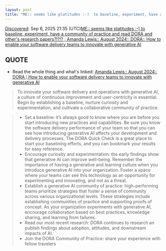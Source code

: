 ```yaml
---
layout: post
title: "ME:: seems like platitudes :-)  to baseline, experiment, have a community of practice and read DORA and other's research papers?!?!? ; Amanda Lewis:: August 2024:: DORA:: How to enable your software delivery teams to innovate with generative AI"
---
```

[Discovered](http://rolandtanglao.com/2020/07/29/p1-blogthis-checkvist-list-links-to-blog/): Sep 6, 2025 21:35 (UTC)[ME:: seems like platitudes :-)  to baseline, experiment, have a community of practice and read DORA and other's research papers?!?!? ; Amanda Lewis:: August 2024:: DORA:: How to enable your software delivery teams to innovate with generative AI](https://dora.dev/guides/how-to-innovate-with-generative-ai/)

## QUOTE

* Read the whole thing and what's linked: [Amanda Lewis:: August 2024:: DORA ¦ How to enable your software delivery teams to innovate with generative AI](https://dora.dev/guides/how-to-innovate-with-generative-ai/)

>To innovate your software delivery and operations with generative AI, a culture of continuous improvement and user-centricity is essential. Begin by establishing a baseline, nurture curiosity and experimentation, and cultivate a collaborative community of practice.

>*    Set a baseline: it’s always good to know where you are before you start introducing new practices and capabilities. Be sure you know the software delivery performance of your team so that you can see how introducing generative AI affects your development and delivery processes. The DORA Quick Check is a great place to start your baselining efforts, and you can bookmark your results for easy reference.
 >*   Encourage curiosity and experimentation: the early findings show that generative AI can improve well-being. Remember the importance of having a generative and learning culture when you introduce generative AI into your organization. Foster a space where your teams can see this technology as an opportunity for experimenting and innovating, and not as a threat.
 >*   Establish a generative AI community of practice: high-performing teams prioritize strategies that foster a sense of community across various organizational levels. These strategies include establishing communities of practice and supporting proofs of concept. As your organization experiments with generative AI, encourage collaboration based on best practices, knowledge sharing, and learning from failures.
>*    Read our most recent research: DORA continues to research an publish findings about adoption, attitudes, and downstream impacts of AI.
>*    Join the DORA Community of Practice: share your experience with fellow travelers
